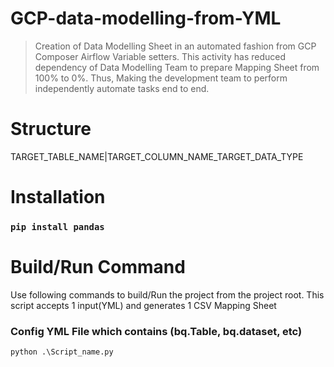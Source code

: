 # GCP-data-modelling-from-YML
> Creation of Data Modelling Sheet in an automated fashion from GCP Composer Airflow Variable setters. This activity has reduced dependency of Data Modelling Team to prepare Mapping Sheet from 100% to 0%. Thus, Making the development team to perform independently automate tasks end to end.

# Structure
TARGET_TABLE_NAME|TARGET_COLUMN_NAME_TARGET_DATA_TYPE

# Installation 
### ```` pip install pandas ````

# Build/Run Command
Use following commands to build/Run the project from the project root. 
This script accepts 1 input(YML) and generates 1 CSV Mapping Sheet

### Config YML File which contains (bq.Table, bq.dataset, etc)
````
python .\Script_name.py 
````
